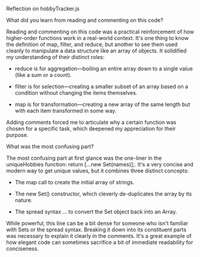 Reflection on hobbyTracker.js

What did you learn from reading and commenting on this code?

Reading and commenting on this code was a practical reinforcement of how higher-order functions work in a real-world context.
It's one thing to know the definition of map, filter, and reduce, but another to see them used cleanly to manipulate a data structure like an array of objects.
It solidified my understanding of their distinct roles:

- reduce is for aggregation—boiling an entire array down to a single value (like a sum or a count).

- filter is for selection—creating a smaller subset of an array based on a condition without changing the items themselves.

- map is for transformation—creating a new array of the same length but with each item transformed in some way.

Adding comments forced me to articulate why a certain function was chosen for a specific task, which deepened my appreciation for their purpose.


What was the most confusing part?

The most confusing part at first glance was the one-liner in the uniqueHobbies function: return [...new Set(names)];. It's a very concise and modern way to get unique values, but it combines three distinct concepts:

- The map call to create the initial array of strings.

- The new Set() constructor, which cleverly de-duplicates the array by its nature.

- The spread syntax ... to convert the Set object back into an Array.

While powerful, this line can be a bit dense for someone who isn't familiar with Sets or the spread syntax. Breaking it down into its constituent parts was necessary to explain it clearly in the comments.
It's a great example of how elegant code can sometimes sacrifice a bit of immediate readability for conciseness.
